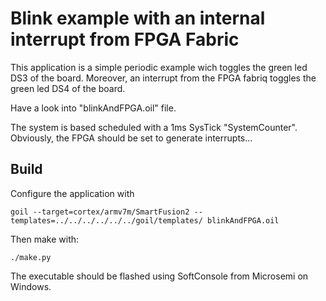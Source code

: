 # Blink example with an internal interrupt from FPGA Fabric

This application is a simple periodic example wich toggles the green led DS3 of the board.
Moreover, an interrupt from the FPGA fabriq toggles the green led DS4 of the board.

Have a look into "blinkAndFPGA.oil" file.

The system is based scheduled with a 1ms SysTick "SystemCounter".
Obviously, the FPGA should be set to generate interrupts...

## Build
Configure the application with

``
goil --target=cortex/armv7m/SmartFusion2 --templates=../../../../../../goil/templates/ blinkAndFPGA.oil
``

Then make with:

``
./make.py
``

The executable should be flashed using SoftConsole from Microsemi on Windows.
